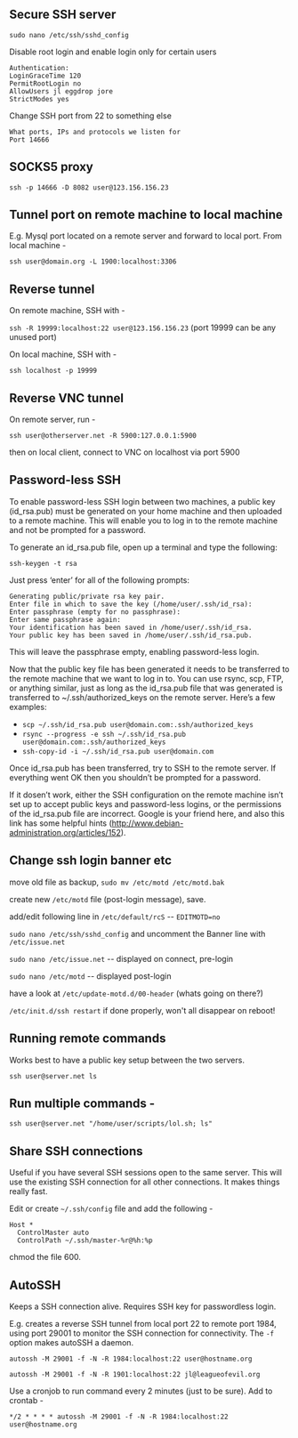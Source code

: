 ## Secure SSH server
`sudo nano /etc/ssh/sshd_config`

Disable root login and enable login only for certain users

	Authentication:
	LoginGraceTime 120
	PermitRootLogin no
	AllowUsers jl eggdrop jore
	StrictModes yes

Change SSH port from 22 to something else
	
	What ports, IPs and protocols we listen for
	Port 14666

## SOCKS5 proxy

`ssh -p 14666 -D 8082 user@123.156.156.23`

## Tunnel port on remote machine to local machine

E.g. Mysql port located on a remote server and forward to local port. From local machine -

`ssh user@domain.org -L 1900:localhost:3306`

## Reverse tunnel

On remote machine, SSH with -

`ssh -R 19999:localhost:22 user@123.156.156.23` (port 19999 can be any unused port)

On local machine, SSH with -

`ssh localhost -p 19999`

## Reverse VNC tunnel

On remote server, run -

`ssh user@otherserver.net -R 5900:127.0.0.1:5900`

then on local client, connect to VNC on localhost via port 5900

## Password-less SSH

To enable password-less SSH login between two machines, a public key (id_rsa.pub) must be generated on your home machine and then uploaded to a remote machine. This will enable you to log in to the remote machine and not be prompted for a password.

To generate an id_rsa.pub file, open up a terminal and type the following:

`ssh-keygen -t rsa`

Just press ‘enter’ for all of the following prompts:

	Generating public/private rsa key pair.
	Enter file in which to save the key (/home/user/.ssh/id_rsa):
	Enter passphrase (empty for no passphrase):
	Enter same passphrase again:
	Your identification has been saved in /home/user/.ssh/id_rsa.
	Your public key has been saved in /home/user/.ssh/id_rsa.pub.

This will leave the passphrase empty, enabling password-less login.

Now that the public key file has been generated it needs to be transferred to the remote machine that we want to log in to. You can use rsync, scp, FTP, or anything similar, just as long as the id_rsa.pub file that was generated is transferred to ~/.ssh/authorized_keys on the remote server. Here’s a few examples:

* `scp ~/.ssh/id_rsa.pub user@domain.com:.ssh/authorized_keys`
* `rsync --progress -e ssh ~/.ssh/id_rsa.pub user@domain.com:.ssh/authorized_keys`
* `ssh-copy-id -i ~/.ssh/id_rsa.pub user@domain.com`

Once id_rsa.pub has been transferred, try to SSH to the remote server. If everything went OK then you shouldn’t be prompted for a password.

If it dosen’t work, either the SSH configuration on the remote machine isn’t set up to accept public keys and password-less logins, or the permissions of the id_rsa.pub file are incorrect. Google is your friend here, and also this link has some helpful hints (http://www.debian-administration.org/articles/152).

## Change ssh login banner etc

move old file as backup, `sudo mv /etc/motd /etc/motd.bak`

create new `/etc/motd` file (post-login message), save.

add/edit following line in `/etc/default/rcS` -- `EDITMOTD=no`

`sudo nano /etc/ssh/sshd_config` and uncomment the Banner line with `/etc/issue.net`

`sudo nano /etc/issue.net` -- displayed on connect, pre-login

`sudo nano /etc/motd` -- displayed post-login

have a look at `/etc/update-motd.d/00-header` (whats going on there?)

`/etc/init.d/ssh restart` if done properly, won't all disappear on reboot!

## Running remote commands

Works best to have a public key setup between the two servers.

`ssh user@server.net ls`

## Run multiple commands -

`ssh user@server.net "/home/user/scripts/lol.sh; ls"`

## Share SSH connections

Useful if you have several SSH sessions open to the same server. This
will use the existing SSH connection for all other connections. It makes
things really fast.

Edit or create `~/.ssh/config` file and add the following -

    Host *
      ControlMaster auto
      ControlPath ~/.ssh/master-%r@%h:%p

chmod the file 600.

## AutoSSH

Keeps a SSH connection alive. Requires SSH key for passwordless login.

E.g. creates a reverse SSH tunnel from local port 22 to remote port 1984, using port 29001 to monitor the SSH connection for connectivity. The `-f` option makes autoSSH a daemon.

`autossh -M 29001 -f -N -R 1984:localhost:22 user@hostname.org`

`autossh -M 29001 -f -N -R 1901:localhost:22 jl@leagueofevil.org`

Use a cronjob to run command every 2 minutes (just to be sure). Add to crontab -

`*/2 * * * * autossh -M 29001 -f -N -R 1984:localhost:22 user@hostname.org`
